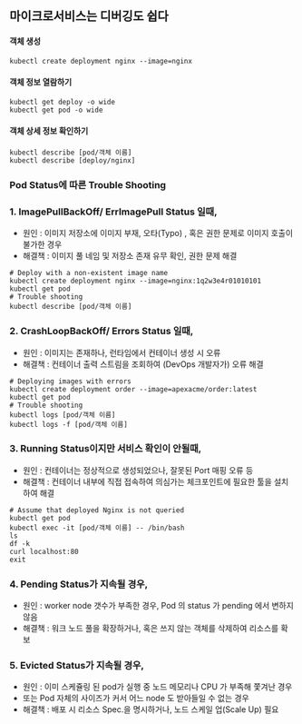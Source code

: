 ## 마이크로서비스는 디버깅도 쉽다

#### 객체 생성
```
kubectl create deployment nginx --image=nginx
```

#### 객체 정보 열람하기
```
kubectl get deploy -o wide
kubectl get pod -o wide
```

#### 객체 상세 정보 확인하기
```
kubectl describe [pod/객체 이름]
kubectl describe [deploy/nginx]
```

### Pod Status에 따른 Trouble Shooting

### 1. ImagePullBackOff/ ErrImagePull Status 일때,

- 원인 : 이미지 저장소에 이미지 부재, 오타(Typo) , 혹은 권한 문제로 이미지 호출이 불가한 경우
- 해결책 : 이미지 풀 네임 및 저장소 존재 유무 확인, 권한 문제 해결 
```
# Deploy with a non-existent image name
kubectl create deployment nginx --image=nginx:1q2w3e4r01010101
kubectl get pod
# Trouble shooting
kubectl describe [pod/객체 이름]
```

### 2. CrashLoopBackOff/ Errors Status 일때,

- 원인 : 이미지는 존재하나, 런타임에서 컨테이너 생성 시 오류
- 해결책 : 컨테이너 출력 스트림을 조회하여 (DevOps 개발자가) 오류 해결 
```
# Deploying images with errors
kubectl create deployment order --image=apexacme/order:latest
kubectl get pod
# Trouble shooting
kubectl logs [pod/객체 이름]
kubectl logs -f [pod/객체 이름]
```

### 3. Running Status이지만 서비스 확인이 안될때,

- 원인 : 컨테이너는 정상적으로 생성되었으나, 잘못된 Port 매핑 오류 등
- 해결책 : 컨테이너 내부에 직접 접속하여 의심가는 체크포인트에 필요한 툴을 설치하여 해결 
```
# Assume that deployed Nginx is not queried
kubectl get pod
kubectl exec -it [pod/객체 이름] -- /bin/bash
ls
df -k
curl localhost:80
exit
```

### 4. Pending Status가 지속될 경우,

- 원인 : worker node 갯수가 부족한 경우, Pod 의 status 가 pending 에서 변하지 않음
- 해결책 : 워크 노드 풀을 확장하거나, 혹은 쓰지 않는 객체를 삭제하여 리소스를 확보

### 5. Evicted Status가 지속될 경우,

- 원인 : 이미 스케쥴링 된 pod가  실행 중 노드 메모리나 CPU 가 부족해  쫓겨난 경우
- 또는 Pod 자체의 사이즈가 커서 어느 node 도 받아들일 수 없는 경우
- 해결책 : 배포 시 리소스 Spec.을 명시하거나, 노드 스케일 업(Scale Up) 필요

